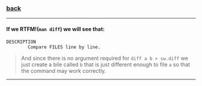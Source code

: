 ### [back](https://github.com/idevHive/42/tree/master/Piscines/C/Day00/files/ex09)

------------------------------------------
#### If we RTFM!(`man diff`) we will see that:
```
DESCRIPTION
		Compare FILES line by line.
```

> And since there is no argument required for `diff a b > sw.diff` we just
create a bile called `b` that is just different enough to file `a` so that the
command may work correctly.

------------------------------------------
